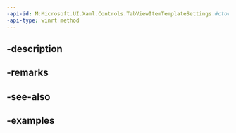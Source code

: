 ```yaml
---
-api-id: M:Microsoft.UI.Xaml.Controls.TabViewItemTemplateSettings.#ctor
-api-type: winrt method
---
```


## -description

## -remarks

## -see-also

## -examples

